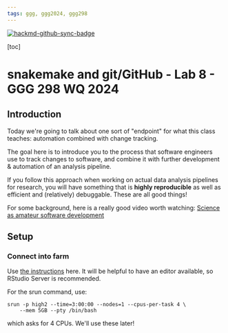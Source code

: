 ```yaml
---
tags: ggg, ggg2024, ggg298
---
```


[![hackmd-github-sync-badge](https://hackmd.io/CRKtp-TvSHmsWn7RYUACQQ/badge)](https://hackmd.io/CRKtp-TvSHmsWn7RYUACQQ)


[toc]

# snakemake and git/GitHub - Lab 8 - GGG 298 WQ 2024

## Introduction

Today we're going to talk about one sort of "endpoint" for what this class teaches: automation combined with change tracking.

The goal here is to introduce you to the process that software engineers use to track changes to software, and combine it with further development & automation of an analysis pipeline.

If you follow this approach when working on actual data analysis pipelines for research, you will have something that is **highly reproducible** as well as efficient and (relatively) debuggable. These are all good things!

For some background, here is a really good video worth watching: [Science as amateur software development](https://www.youtube.com/watch?v=8qzVV7eEiaI)

## Setup

### Connect into farm

Use [the instructions](https://hackmd.io/KuZZCPzJQZCjytSnVSnJew?view#Request-compute-resources-with-srun) here. It will be helpful to have an editor available, so RStudio Server is recommended.

For the srun command, use:
```
srun -p high2 --time=3:00:00 --nodes=1 --cpus-per-task 4 \
    --mem 5GB --pty /bin/bash
```
which asks for 4 CPUs. We'll use these later!